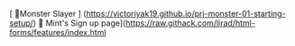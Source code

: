 [ 🔗Monster Slayer ] (https://victoriyak19.github.io/prj-monster-01-starting-setup/)
🔗 Mint's Sign up page](https://raw.githack.com/lirad/html-forms/features/index.html
